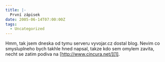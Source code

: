 ```yaml
---
title: |-
  První zápisek
date: 2005-06-14T07:00:00Z
tags:
  - Uncategorized
---
```

Hmm, tak jsem dneska od tymu serveru vyvojar.cz dostal blog. Nevim co smysluplneho bych takhle hned napsal, takze kdo sem omylem zavita, necht se zatim podiva na [http://www.cincura.net/][1].

[1]: http://www.cincura.net/
